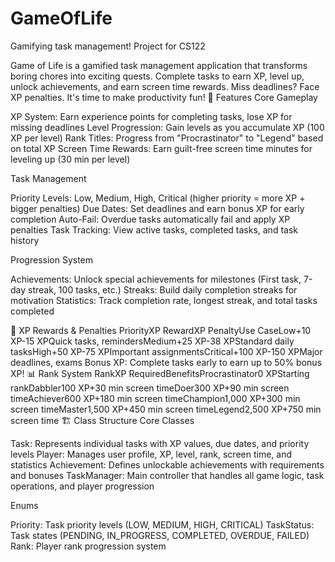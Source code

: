 # GameOfLife
Gamifying task management! Project for CS122

Game of Life is a gamified task management application that transforms boring chores into exciting quests. Complete tasks to earn XP, level up, unlock achievements, and earn screen time rewards. Miss deadlines? Face XP penalties. It's time to make productivity fun!
🌟 Features
Core Gameplay

XP System: Earn experience points for completing tasks, lose XP for missing deadlines
Level Progression: Gain levels as you accumulate XP (100 XP per level)
Rank Titles: Progress from "Procrastinator" to "Legend" based on total XP
Screen Time Rewards: Earn guilt-free screen time minutes for leveling up (30 min per level)

Task Management

Priority Levels: Low, Medium, High, Critical (higher priority = more XP + bigger penalties)
Due Dates: Set deadlines and earn bonus XP for early completion
Auto-Fail: Overdue tasks automatically fail and apply XP penalties
Task Tracking: View active tasks, completed tasks, and task history

Progression System

Achievements: Unlock special achievements for milestones (First task, 7-day streak, 100 tasks, etc.)
Streaks: Build daily completion streaks for motivation
Statistics: Track completion rate, longest streak, and total tasks completed

🎯 XP Rewards & Penalties
PriorityXP RewardXP PenaltyUse CaseLow+10 XP-15 XPQuick tasks, remindersMedium+25 XP-38 XPStandard daily tasksHigh+50 XP-75 XPImportant assignmentsCritical+100 XP-150 XPMajor deadlines, exams
Bonus XP: Complete tasks early to earn up to 50% bonus XP!
📊 Rank System
RankXP RequiredBenefitsProcrastinator0 XPStarting rankDabbler100 XP+30 min screen timeDoer300 XP+90 min screen timeAchiever600 XP+180 min screen timeChampion1,000 XP+300 min screen timeMaster1,500 XP+450 min screen timeLegend2,500 XP+750 min screen time
🏗️ Class Structure
Core Classes

Task: Represents individual tasks with XP values, due dates, and priority levels
Player: Manages user profile, XP, level, rank, screen time, and statistics
Achievement: Defines unlockable achievements with requirements and bonuses
TaskManager: Main controller that handles all game logic, task operations, and player progression

Enums

Priority: Task priority levels (LOW, MEDIUM, HIGH, CRITICAL)
TaskStatus: Task states (PENDING, IN_PROGRESS, COMPLETED, OVERDUE, FAILED)
Rank: Player rank progression system
